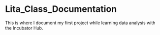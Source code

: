 # Lita_Class_Documentation
This is where I document my first project while learning data analysis with the Incubator Hub. 
